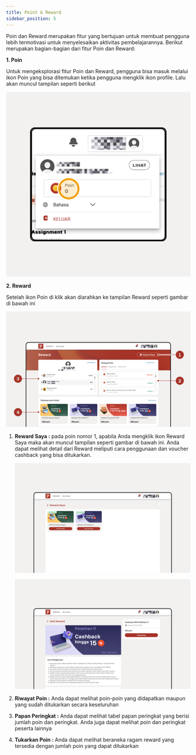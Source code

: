 ```yaml
---
title: Point & Reward
sidebar_position: 5
---
```

Poin dan Reward merupakan fitur yang bertujuan untuk membuat pengguna lebih termotivasi untuk menyelesaikan aktivitas pembelajarannya. Berikut merupakan bagian-bagian dari fitur Poin dan Reward:

**1. Poin**

Untuk mengeksplorasi fitur Poin dan Reward, pengguna bisa masuk melalui ikon Poin yang bisa ditemukan ketika pengguna mengklik ikon profile. Lalu akan muncul tampilan seperti berikut

![](/img/reward_1.1.png)

**2. Reward**

Setelah ikon Poin di klik akan diarahkan ke tampilan Reward seperti gambar di bawah ini 

![](/img/reward_1.2.png)

1. **Reward Saya :** pada poin nomor 1, apabila Anda mengklik ikon Reward Saya maka akan muncul tampilan seperti gambar di bawah ini. Anda dapat melihat detail dari Reward meliputi cara penggunaan dan voucher cashback yang bisa ditukarkan.

   ![](/img/reward_1.4.png)

   ![](/img/reward_1.3.png)


2. **Riwayat Poin :** Anda dapat melihat poin-poin yang didapatkan maupun yang sudah ditukarkan secara keseluruhan
3. **Papan Peringkat :** Anda dapat melihat tabel papan peringkat yang berisi jumlah poin dan peringkat. Anda juga dapat melihat poin dan peringkat peserta lainnya 
4. **Tukarkan Poin :** Anda dapat melihat beraneka ragam reward yang tersedia dengan jumlah poin yang dapat ditukarkan
